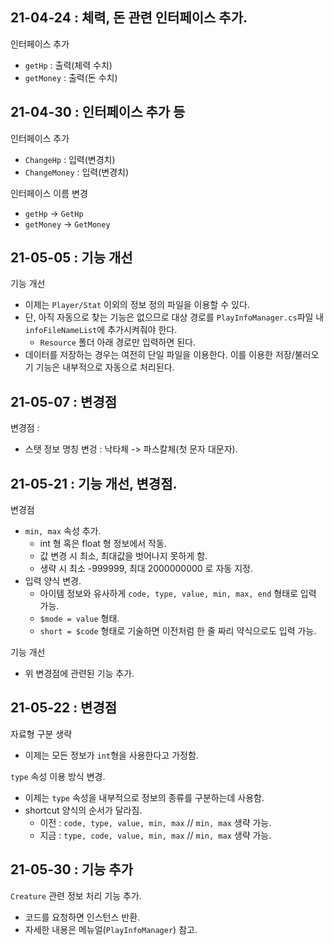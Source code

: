 ## 21-04-24 : 체력, 돈 관련 인터페이스 추가.
인터페이스 추가
- `getHp` : 출력(체력 수치)
- `getMoney` : 출력(돈 수치)

## 21-04-30 : 인터페이스 추가 등
인터페이스 추가
- `ChangeHp` : 입력(변경치)
- `ChangeMoney` : 입력(변경치)

인터페이스 이름 변경
- `getHp` -> `GetHp`
- `getMoney` -> `GetMoney`

## 21-05-05 : 기능 개선
기능 개선
- 이제는 `Player/Stat` 이외의 정보 정의 파일을 이용할 수 있다.
- 단, 아직 자동으로 찾는 기능은 없으므로 대상 경로를 `PlayInfoManager.cs`파일 내 `infoFileNameList`에 추가시켜줘야 한다.
    - `Resource` 폴더 아래 경로만 입력하면 된다.
- 데이터를 저장하는 경우는 여전히 단일 파일을 이용한다. 이를 이용한 저장/불러오기 기능은 내부적으로 자동으로 처리된다.

## 21-05-07 : 변경점
변경점 : 
- 스탯 정보 명칭 변겅 : 낙타체 -> 파스칼체(첫 문자 대문자).

## 21-05-21 : 기능 개선, 변경점.
변경점
- `min, max` 속성 추가.
    - int 형 혹은 float 형 정보에서 작동.
    - 값 변경 시 최소, 최대값을 벗어나지 못하게 함.
    - 생략 시 최소 -999999, 최대 2000000000 로 자동 지정.
- 입력 양식 변경.
    - 아이템 정보와 유사하게 `code, type, value, min, max, end` 형태로 입력 가능.
    - `$mode = value` 형태.
    - `short = $code` 형태로 기술하면 이전처럼 한 줄 짜리 약식으로도 입력 가능.

기능 개선
- 위 변경점에 관련된 기능 추가.

## 21-05-22 : 변경점
자료형 구분 생략
- 이제는 모든 정보가 `int`형을 사용한다고 가정함.

`type` 속성 이용 방식 변경.
- 이제는 `type` 속성을 내부적으로 정보의 종류를 구분하는데 사용함.
- shortcut 양식의 순서가 달라짐.
    - 이전 : `code, type, value, min, max` // `min, max` 생략 가능.
    - 지금 : `type, code, value, min, max` // `min, max` 생략 가능.

## 21-05-30 : 기능 추가
`Creature` 관련 정보 처리 기능 추가.
- 코드를 요청하면 인스턴스 반환.
- 자세한 내용은 메뉴얼(`PlayInfoManager`) 참고.